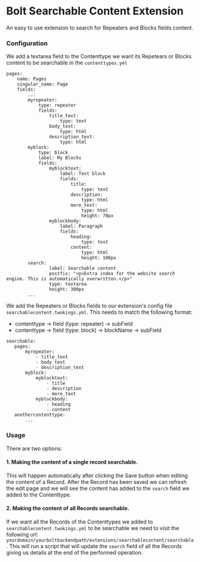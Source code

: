Bolt Searchable Content Extension
======================

An easy to use extension to search for Repeaters and Blocks fields content.

### Configuration

We add a textarea field to the Contenttype we want its Repetears or Blocks content to be searchable in the `contenttypes.yml`

```
pages:
    name: Pages
    singular_name: Page
    fields:
        ...
        myrepeater:
            type: repeater
            fields:
                title_text:
                    type: text
                body_text:
                    type: html
                description_text:
                    type: html
        myblock:
            type: block
            label: My Blocks
            fields:
                myblocktext:
                    label: Text block
                    fields:
                        title:
                            type: text
                        description:
                            type: html
                        more_text:
                            type: html
                            height: 70px
                myblockbody:
                    label: Paragraph
                    fields:
                        heading:
                            type: text
                        content:
                            type: html
                            height: 100px
        search:
                label: Searchable content
                postfix: "<p>Extra index for the website search engine. This is automatically overwritten.</p>"
                type: textarea
                height: 300px
        ...
```  

 We add the Repeaters or Blocks fields to our extension's config file `searchablecontent.twokings.yml`. This needs to match the following format:
 - contenttype -> field (type: repeater) -> subField
 - contenttype -> field (type: block) -> blockName -> subField
 
 ```
 searchable:
    pages:
        myrepeater:
            - title_text
            - body_text
            - description_text
        myblock:
            myblocktext:
                - title
                - description
                - more_text
            myblockbody:
                - heading
                - content
    anothercontenttype:
        ...
 ```
 
 ### Usage
 
 There are two options:
 
 #### 1. **Making the content of a single record searchable.** 
This will happen automatically after clicking the Save button when editing the content of a Record. After the Record has been saved we can refresh the edit page and we will see the content has added to the `search` field we added to the Contenttype.
 
 #### 2. **Making the content of all Records searchable.**
If we want all the Records of the Contenttypes we added to `searchablecontent.twokings.yml` to be searchable we need to visit the following url: `yourdomain/yourboltbackendpath/extensions/searchablecontent/searchable`. This will run a script that will update the `search` field of all the Records giving us details at the end of the performed operation.
